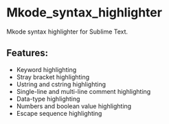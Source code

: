 # Mkode_syntax_highlighter
Mkode syntax highlighter for Sublime Text.
## Features:
* Keyword highlighting
* Stray bracket highlighting
* Ustring and cstring highlighting
* Single-line and multi-line comment highlighting
* Data-type highlighting
* Numbers and boolean value highlighting
* Escape sequence highlighting
